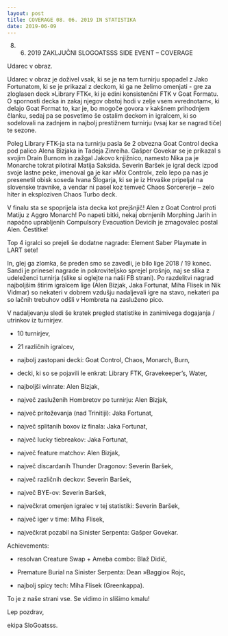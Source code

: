 ```yaml
---
layout: post
title: COVERAGE 08. 06. 2019 IN STATISTIKA
date: 2019-06-09
---
```

08. 06. 2019 ZAKLJUČNI SLOGOATSSS SIDE EVENT – COVERAGE

Udarec v obraz.

Udarec v obraz je doživel vsak, ki se je na tem turnirju spopadel z Jako Fortunatom, ki se je prikazal z deckom, ki ga ne želimo omenjati - gre za zloglasen deck »Library FTK«, ki je edini konsistenčni FTK v Goat Formatu. O spornosti decka in zakaj njegov obstoj hodi v zelje vsem »vrednotam«, ki delajo Goat Format to, kar je, bo mogoče govora v kakšnem prihodnjem članku, sedaj pa se posvetimo še ostalim deckom in igralcem, ki so sodelovali na zadnjem in najbolj prestižnem turnirju (vsaj kar se nagrad tiče) te sezone.

Poleg Library FTK-ja sta na turnirju pasla še 2 obvezna Goat Control decka pod palico Alena Bizjaka in Tadeja Zinreiha. Gašper Govekar se je prikazal s svojim Drain Burnom in zažgal Jakovo knjižnico, namesto Nika pa je Monarche tokrat pilotiral Matija Saksida. Severin Baršek je igral deck izpod svoje lastne peke, imenoval ga je kar »Mix Control«, zelo lepo pa nas je presenetil obisk soseda Ivana Šlogarja, ki se je iz Hrvaške pripeljal na slovenske travnike, a vendar ni pasel koz temveč Chaos Sorcererje – zelo hiter in eksploziven Chaos Turbo deck.

V finalu sta se spoprijela ista decka kot prejšnjič! Alen z Goat Control proti Matiju z Aggro Monarch! Po napeti bitki, nekaj obrnjenih Morphing Jarih in napačno uprabljenih Compulsory Evacuation Devicih je zmagovalec postal Alen. Čestitke!

Top 4 igralci so prejeli še dodatne nagrade: Element Saber Playmate in LART sete!

In, glej ga zlomka, še preden smo se zavedli, je bilo lige 2018 / 19 konec. Sandi je prinesel nagrade in pokroviteljsko sprejel prošnjo, naj se slika z udeleženci turnirja (slike si oglejte na naši FB strani). Po razdelitvi nagrad najboljšim štirim igralcem lige (Alen Bizjak, Jaka Fortunat, Miha Flisek in Nik Vidmar) so nekateri v dobrem vzdušju nadaljevali igre na stavo, nekateri pa so lačnih trebuhov odšli v Hombreta na zasluženo pico.

V nadaljevanju sledi še kratek pregled statistike in zanimivega dogajanja / utrinkov iz turnirjev.

- 10 turnirjev,

- 21 različnih igralcev,

- najbolj zastopani decki: Goat Control, Chaos, Monarch, Burn,

- decki, ki so se pojavili le enkrat: Library FTK, Gravekeeper’s, Water,

- najboljši winrate: Alen Bizjak,

- največ zasluženih Hombretov po turnirju: Alen Bizjak,

- največ pritoževanja (nad Trinitiji): Jaka Fortunat,

- največ splitanih boxov iz finala: Jaka Fortunat,

- največ lucky tiebreakov: Jaka Fortunat,

- največ feature matchov: Alen Bizjak,

- največ discardanih Thunder Dragonov: Severin Baršek,

- največ različnih deckov: Severin Baršek,

- največ BYE-ov: Severin Baršek,

- največkrat omenjen igralec v tej statistiki: Severin Baršek,

- največ iger v time: Miha Flisek,

- največkrat pozabil na Sinister Serpenta: Gašper Govekar.

Achievements:

- resolvan Creature Swap + Ameba combo: Blaž Didič,

- Premature Burial na Sinister Serpenta: Dean »Baggio« Rojc,

- najbolj spicy tech: Miha Flisek (Greenkappa).

To je z naše strani vse. Se vidimo in slišimo kmalu!

Lep pozdrav,

ekipa SloGoatsss.
